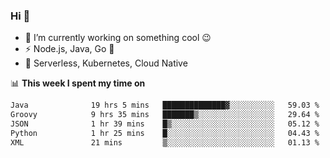 ### Hi 👋

<!--
**nodejh/nodejh** is a ✨ _special_ ✨ repository because its `README.md` (this file) appears on your GitHub profile.

Here are some ideas to get you started:

- 🔭 I’m currently working on ...
- 🌱 I’m currently learning ...
- 👯 I’m looking to collaborate on ...
- 🤔 I’m looking for help with ...
- 💬 Ask me about ...
- 📫 How to reach me: ...
- 😄 Pronouns: ...
- ⚡ Fun fact: ...
-->

- 🔭 I’m currently working on something cool :wink:
- ⚡ Node.js, Java, Go :thought_balloon:
- 🤖 Serverless, Kubernetes, Cloud Native

📊 **This week I spent my time on**

<!--START_SECTION:waka-->

```txt
Java              19 hrs 5 mins   ██████████████▓░░░░░░░░░░   59.03 %
Groovy            9 hrs 35 mins   ███████▒░░░░░░░░░░░░░░░░░   29.64 %
JSON              1 hr 39 mins    █▒░░░░░░░░░░░░░░░░░░░░░░░   05.12 %
Python            1 hr 25 mins    █░░░░░░░░░░░░░░░░░░░░░░░░   04.43 %
XML               21 mins         ▒░░░░░░░░░░░░░░░░░░░░░░░░   01.13 %
```

<!--END_SECTION:waka-->


<!--
:traffic_light: **Visitors**

![visitors](https://visitor-badge.glitch.me/badge?page_id=nodejh.nodejh)
-->
